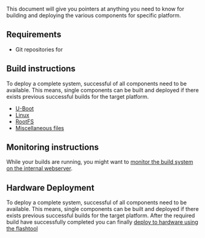 This document will give you pointers at anything you need to know for building
and deploying the various components for specific platform.

## Requirements
* Git repositories for 

## Build instructions
To deploy a complete system, successful of all components need to be available.
This means, single components can be built and deployed if there exists
previous successful builds for the target platform.

* [U-Boot](uboot)
* [Linux](linux)
* [RootFS](roofs)
* [Miscellaneous files](misc)

## Monitoring instructions
While your builds are running, you might want to 
[monitor the build system on the internal
webserver](common/build-monitoring.md).

## Hardware Deployment
To deploy a complete system, successful of all components need to be available.
This means, single components can be built and deployed if there exists
previous successful builds for the target platform. After the required build
have successfully completed you can finally 
[deploy to hardware using the flashtool](flashtool)
